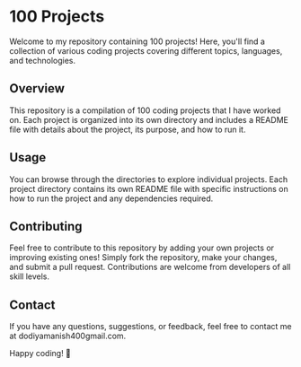 # 100 Projects

Welcome to my repository containing 100 projects! Here, you'll find a collection of various coding projects covering different topics, languages, and technologies.

## Overview

This repository is a compilation of 100 coding projects that I have worked on. Each project is organized into its own directory and includes a README file with details about the project, its purpose, and how to run it.

## Usage

You can browse through the directories to explore individual projects. Each project directory contains its own README file with specific instructions on how to run the project and any dependencies required.

## Contributing

Feel free to contribute to this repository by adding your own projects or improving existing ones! Simply fork the repository, make your changes, and submit a pull request. Contributions are welcome from developers of all skill levels.

## Contact

If you have any questions, suggestions, or feedback, feel free to contact me at dodiyamanish400gmail.com.

Happy coding! 🚀
